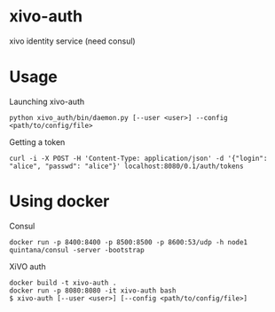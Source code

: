 # xivo-auth

xivo identity service (need consul)

# Usage

Launching xivo-auth

    python xivo_auth/bin/daemon.py [--user <user>] --config <path/to/config/file>

Getting a token

    curl -i -X POST -H 'Content-Type: application/json' -d '{"login": "alice", "passwd": "alice"}' localhost:8080/0.1/auth/tokens

# Using docker

Consul

    docker run -p 8400:8400 -p 8500:8500 -p 8600:53/udp -h node1 quintana/consul -server -bootstrap

XiVO auth

    docker build -t xivo-auth .
    docker run -p 8080:8080 -it xivo-auth bash
    $ xivo-auth [--user <user>] [--config <path/to/config/file>]
